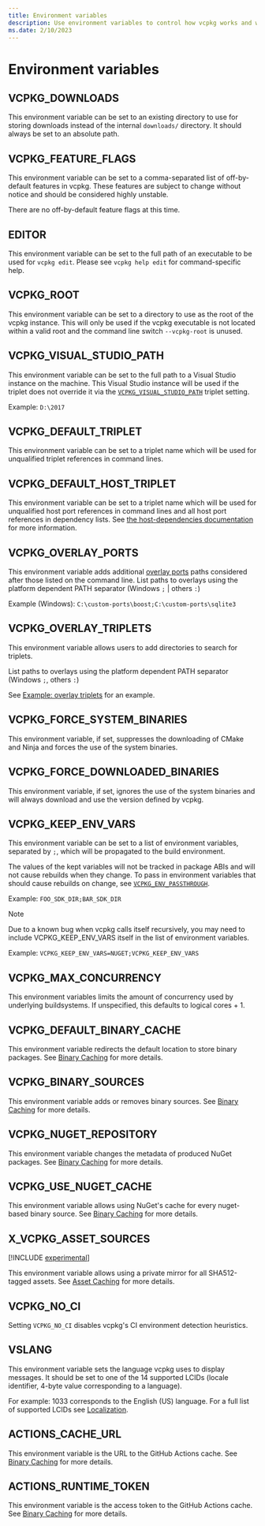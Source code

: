 ```yaml
---
title: Environment variables
description: Use environment variables to control how vcpkg works and where it looks for files.
ms.date: 2/10/2023
---
```

# Environment variables

## VCPKG_DOWNLOADS

This environment variable can be set to an existing directory to use for storing downloads instead of the internal
`downloads/` directory. It should always be set to an absolute path.

## VCPKG_FEATURE_FLAGS

This environment variable can be set to a comma-separated list of off-by-default features in vcpkg. These features are
subject to change without notice and should be considered highly unstable.

There are no off-by-default feature flags at this time.

## EDITOR

This environment variable can be set to the full path of an executable to be used for `vcpkg edit`. Please see
`vcpkg help edit` for command-specific help.

## VCPKG_ROOT

This environment variable can be set to a directory to use as the root of the vcpkg instance. This will only be used if
the vcpkg executable is not located within a valid root and the command line switch `--vcpkg-root` is unused.

## VCPKG_VISUAL_STUDIO_PATH

This environment variable can be set to the full path to a Visual Studio instance on the machine. This Visual Studio instance
will be used if the triplet does not override it via the [`VCPKG_VISUAL_STUDIO_PATH`](triplets.md#VCPKG_VISUAL_STUDIO_PATH) triplet setting.

Example: `D:\2017`

## VCPKG_DEFAULT_TRIPLET

This environment variable can be set to a triplet name which will be used for unqualified triplet references in command lines.

## VCPKG_DEFAULT_HOST_TRIPLET

This environment variable can be set to a triplet name which will be used for unqualified host port references in command lines and all host port references in dependency lists. See [the host-dependencies documentation](host-dependencies.md) for more information.

## VCPKG_OVERLAY_PORTS

This environment variable adds additional [overlay ports](registries.md#overlays) paths considered after those listed on the command line. List paths to overlays using
the platform dependent PATH separator (Windows `;` | others `:`)

Example (Windows): `C:\custom-ports\boost;C:\custom-ports\sqlite3`

## VCPKG_OVERLAY_TRIPLETS

This environment variable allows users to add directories to search for triplets.

List paths to overlays using the platform dependent PATH separator (Windows `;`, others `:`)

See [Example: overlay triplets](examples/overlay-triplets-linux-dynamic.md) for an example.

## VCPKG_FORCE_SYSTEM_BINARIES

This environment variable, if set, suppresses the downloading of CMake and Ninja and forces the use of the system binaries.

## VCPKG_FORCE_DOWNLOADED_BINARIES

This environment variable, if set, ignores the use of the system binaries and will always download and use the version defined by vcpkg.

## VCPKG_KEEP_ENV_VARS

This environment variable can be set to a list of environment variables, separated by `;`, which will be propagated to
the build environment.

The values of the kept variables will not be tracked in package ABIs and will not cause rebuilds when they change. To
pass in environment variables that should cause rebuilds on change, see [`VCPKG_ENV_PASSTHROUGH`](triplets.md#vcpkg_env_passthrough).

Example: `FOO_SDK_DIR;BAR_SDK_DIR`

> [!NOTE]
> Due to a known bug when vcpkg calls itself recursively, you may need to include VCPKG_KEEP_ENV_VARS itself in the list of environment variables.
>
> Example: `VCPKG_KEEP_ENV_VARS=NUGET;VCPKG_KEEP_ENV_VARS`

## VCPKG_MAX_CONCURRENCY

This environment variables limits the amount of concurrency used by underlying buildsystems. If unspecified, this defaults to logical cores + 1.

## VCPKG_DEFAULT_BINARY_CACHE

This environment variable redirects the default location to store binary packages. See [Binary Caching][] for more details.

## VCPKG_BINARY_SOURCES

This environment variable adds or removes binary sources. See [Binary Caching][] for more details.

## VCPKG_NUGET_REPOSITORY

This environment variable changes the metadata of produced NuGet packages. See [Binary Caching](binarycaching.md#nuget) for more details.

## VCPKG_USE_NUGET_CACHE

This environment variable allows using NuGet's cache for every nuget-based binary source. See [Binary Caching](binarycaching.md#nuget) for more details.

## X_VCPKG_ASSET_SOURCES

[!INCLUDE [experimental](../../includes/experimental.md)]

This environment variable allows using a private mirror for all SHA512-tagged assets. See [Asset Caching](assetcaching.md) for more details.

## VCPKG_NO_CI

Setting `VCPKG_NO_CI` disables vcpkg's CI environment detection heuristics.

[Binary Caching]: binarycaching.md

## VSLANG

This environment variable sets the language vcpkg uses to display messages. It should be set to one of the 14 supported LCIDs (locale identifier, 4-byte value corresponding to a language). 

For example: 1033 corresponds to the English (US) language. 
For a full list of supported LCIDs see [Localization](https://github.com/microsoft/vcpkg-tool/blob/main/docs/localization.md).

## ACTIONS_CACHE_URL

This environment variable is the URL to the GitHub Actions cache. See [Binary Caching](binarycaching.md#gha) for more details.

## ACTIONS_RUNTIME_TOKEN

This environment variable is the access token to the GitHub Actions cache. See [Binary Caching](binarycaching.md#gha) for more details.
